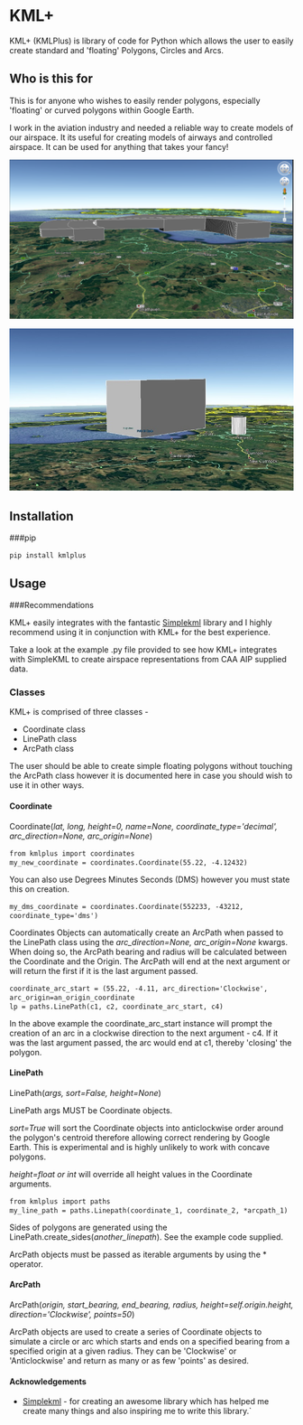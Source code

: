 # KML+

KML+ (KMLPlus) is library of code for Python which allows the user to easily create standard and 'floating' Polygons, Circles
and Arcs.

## Who is this for

This is for anyone who wishes to easily render polygons, especially 'floating' or curved polygons within Google Earth.

I work in the aviation industry and needed a reliable way to create models of our airspace.  It its useful for creating
models of airways and controlled airspace.  It can be used for anything that takes your fancy!

![Prestwick airspace example](img/egpk_airspace_sideon.png)

![Floating polygon example](img/floating_polygon_1.jpg)

## Installation
###pip
```
pip install kmlplus
```

## Usage

###Recommendations

KML+ easily integrates with the fantastic [Simplekml](https://pypi.org/project/simplekml/) library and I highly
recommend using it in conjunction with KML+ for the best experience.

Take a look at the example .py file provided to see how KML+ integrates with SimpleKML to create airspace representations
from CAA AIP supplied data.

### Classes

KML+ is comprised of three classes -

- Coordinate class
- LinePath class
- ArcPath class

The user should be able to create simple floating polygons without touching the ArcPath class however it is documented
here in case you should wish to use it in other ways.

#### Coordinate

Coordinate(*lat, long, height=0, name=None, coordinate_type='decimal', arc_direction=None, arc_origin=None*)

```
from kmlplus import coordinates
my_new_coordinate = coordinates.Coordinate(55.22, -4.12432)
```

You can also use Degrees Minutes Seconds (DMS) however you must state this on creation.

```
my_dms_coordinate = coordinates.Coordinate(552233, -43212, coordinate_type='dms')
```

Coordinates Objects can automatically create an ArcPath when passed to the LinePath class using the *arc_direction=None,
arc_origin=None* kwargs.  When doing so, the ArcPath bearing and radius will be calculated between the Coordinate and the Origin.
The ArcPath will end at the next argument or will return the first if it is the last argument passed.

```
coordinate_arc_start = (55.22, -4.11, arc_direction='Clockwise', arc_origin=an_origin_coordinate
lp = paths.LinePath(c1, c2, coordinate_arc_start, c4)
```

In the above example the coordinate_arc_start instance will prompt the creation of an arc in a clockwise direction to the next argument - c4.
If it was the last argument passed, the arc would end at c1, thereby 'closing' the polygon.

#### LinePath

LinePath(*args, sort=False, height=None*)

LinePath args MUST be Coordinate objects.

*sort=True* will sort the Coordinate objects into anticlockwise order around the polygon's centroid therefore allowing 
correct rendering by Google Earth.  This is experimental and is highly unlikely to work with concave polygons.

*height=float or int* will override all height values in the Coordinate arguments.  

```
from kmlplus import paths
my_line_path = paths.Linepath(coordinate_1, coordinate_2, *arcpath_1)
```

Sides of polygons are generated using the LinePath.create_sides(*another_linepath*).  See the example code supplied.

ArcPath objects must be passed as iterable arguments by using the * operator.

#### ArcPath

ArcPath(*origin, start_bearing, end_bearing, radius, height=self.origin.height, direction='Clockwise', points=50*)

ArcPath objects are used to create a series of Coordinate objects to simulate a circle or arc which starts and ends on a
specified bearing from a specified origin at a given radius.  They can be 'Clockwise' or 'Anticlockwise' and return as
many or as few 'points' as desired.
 

#### Acknowledgements

- [Simplekml](https://pypi.org/project/simplekml/) - for creating an awesome library which has helped me create many
things and also inspiring me to write this library.`


